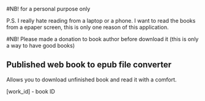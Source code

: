 #NB! for a personal purpose only

P.S. I really hate reading from a laptop or a phone. I want to read the
books from a epaper screen, this is only one reason of this application.

#NB! Please made a donation to book author before download it (this is only a way to have good books)

## Published web book to epub file converter

Allows you to download unfinished book and read it with a comfort.

[work_id] - book ID
